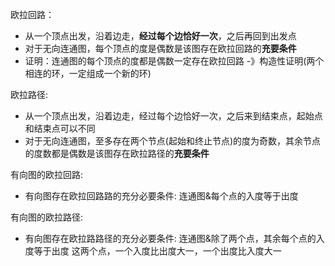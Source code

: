 欧拉回路：
* 从一个顶点出发，沿着边走，**经过每个边恰好一次**，之后再回到出发点
* 对于无向连通图，每个顶点的度是偶数是该图存在欧拉回路的**充要条件**
* 证明：连通图的每个顶点的度都是偶数一定存在欧拉回路 
      -》构造性证明(两个相连的环，一定组成一个新的环)

欧拉路径:
* 从一个顶点出发，沿着边走，经过每个边恰好一次，之后来到结束点，起始点和结束点可以不同
* 对于无向连通图，至多存在两个节点(起始和终止节点)的度为奇数，其余节点的度数都是偶数是该图存在欧拉路径的**充要条件**

有向图的欧拉回路:
* 有向图存在欧拉回路路的充分必要条件: 连通图&每个点的入度等于出度

有向图的欧拉路径:
* 有向图存在欧拉路路径的充分必要条件: 连通图&除了两个点，其余每个点的⼊度等于出度
    这两个点，⼀个入度比出度⼤一，一个出度比⼊度大一
    




